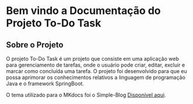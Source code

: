 # Bem vindo a Documentação do Projeto To-Do Task

## Sobre o Projeto

O projeto To-Do Task é um projeto que consiste em uma aplicação web para gerenciamento de tarefas, onde o usuário pode criar, editar, excluir e marcar como concluída uma tarefa. O projeto foi desenvolvido para que eu possa aprimorar os conhecimentos relativos a linguagem de programação Java e o framework SpringBoot.


O tema utilizado para o MKdocs foi o Simple-Blog [Disponível aqui](https://fernandocelmer.github.io/mkdocs-simple-blog/nav/getting-started/).